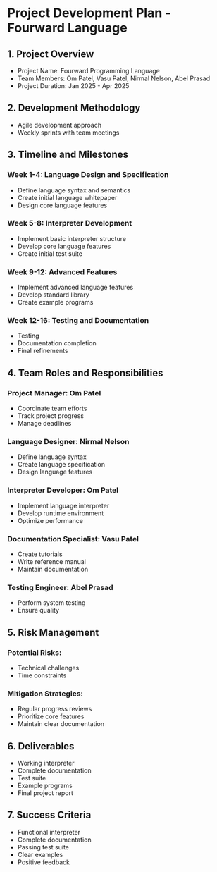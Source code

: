 # Project Development Plan - Fourward Language

## 1. Project Overview
- Project Name: Fourward Programming Language
- Team Members: Om Patel, Vasu Patel, Nirmal Nelson, Abel Prasad
- Project Duration: Jan 2025 - Apr 2025

## 2. Development Methodology
- Agile development approach
- Weekly sprints with team meetings

## 3. Timeline and Milestones

### Week 1-4: Language Design and Specification
- Define language syntax and semantics
- Create initial language whitepaper
- Design core language features

### Week 5-8: Interpreter Development
- Implement basic interpreter structure
- Develop core language features
- Create initial test suite

### Week 9-12: Advanced Features
- Implement advanced language features
- Develop standard library
- Create example programs

### Week 12-16: Testing and Documentation
- Testing
- Documentation completion
- Final refinements

## 4. Team Roles and Responsibilities

### Project Manager: Om Patel
- Coordinate team efforts
- Track project progress
- Manage deadlines

### Language Designer: Nirmal Nelson
- Define language syntax
- Create language specification
- Design language features

### Interpreter Developer: Om Patel
- Implement language interpreter
- Develop runtime environment
- Optimize performance

### Documentation Specialist: Vasu Patel
- Create tutorials
- Write reference manual
- Maintain documentation

### Testing Engineer: Abel Prasad
- Perform system testing
- Ensure quality

## 5. Risk Management

### Potential Risks:
- Technical challenges
- Time constraints

### Mitigation Strategies:
- Regular progress reviews
- Prioritize core features
- Maintain clear documentation

## 6. Deliverables
- Working interpreter
- Complete documentation
- Test suite
- Example programs
- Final project report

## 7. Success Criteria
- Functional interpreter
- Complete documentation
- Passing test suite
- Clear examples
- Positive feedback 